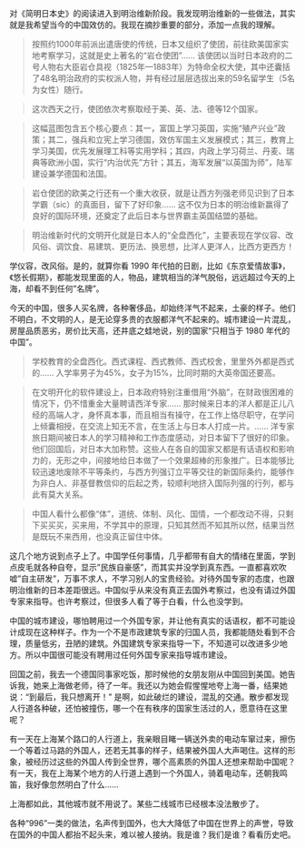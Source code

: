 对《简明日本史》的阅读进入到明治维新阶段。我发现明治维新的一些做法，其实就是我希望当今的中国效仿的。我现在摘抄重要的部分，添加一点我的理解。

> 按照约1000年前派出遣唐使的传统，日本又组织了使团，前往欧美国家实地考察学习，这就是史上著名的“岩仓使团”…… 该使团以当时日本政府的二号人物右大臣岩仓具视（1825年—1883年）为特命全权大使，其中还囊括了48名明治政府的实权派人物，并有经过层层选拔出来的59名留学生（5名为女性）随行。

> 这次西天之行，使团依次考察取经于美、英、法、德等12个国家。

> 这幅蓝图包含五个核心要点：其一，富国上学习英国，实施“殖产兴业”政策；其二，强兵和立宪上学习德国，效仿军国主义发展模式；其三，教育上学习美国，优先发展理工科等实用学科；其四，内政上学习荷兰、丹麦、瑞典等欧洲小国，实行“内治优先”方针；其五，海军发展“以英国为师”，陆军建设兼学德国和法国。

> 岩仓使团的欧美之行还有一个重大收获，就是让西方列强老师见识到了日本学霸（sic）的真面目，留下了好印象…… 这不仅为日本的明治维新赢得了良好的国际环境，还奠定了此后日本与世界霸主英国结盟的基础。

> 明治维新时代的文明开化就是日本人的“全盘西化”，主要表现在学仪容、改风俗、调饮食、易建筑、更历法、换思想，比洋人更洋人，比西方更西方！

学仪容，改风俗。是的，就算你看 1990 年代拍的日剧，比如《东京爱情故事》，《悠长假期》，都能发现里面的人，物品，建筑相当的洋气脱俗，远远超过今天的上海，却看不到任何”名牌”。

今天的中国，很多人买名牌，各种奢侈品，却始终洋气不起来，土豪的样子。他们不明白，不文明的人，是无论穿多贵的衣服都洋气不起来的。城市建设一片混乱，房屋品质恶劣，房价比天高，还井底之蛙地说，别的国家“只相当于 1980 年代的中国”。

> 学校教育的全盘西化。西式课程、西式教师、西式校舍，里里外外都是西式的…… 入学率男子为45%，女子为15%，比同时期的大英帝国还要高。

> 在文明开化的软件建设上，日本政府特别注重借用“外脑”，在财政很困难的情况下，仍不惜重金大量聘请西洋专家…… 那时候来日本的洋人都是正儿八经的高端人才，身怀真本事，而且相当有操守，在工作上恪尽职守，在学问上倾囊相授，在交流上知无不言，在生活上与日本人打成一片。…… 洋专家旅日期间被日本人的学习精神和工作态度感动，对日本留下了很好的印象。他们回国后，对日本大加称赞。这些人在各自的国家又都是有话语权和影响力的，无形之中，间接地给日本做了一个效果超棒的形象推广。日本能够比较迅速地废除不平等条约，与西方列强订立平等交往的新国际条约，能够作为非白人、非基督教信仰的后起之秀，较顺利地挤入国际列强的行列，都与此有莫大关系。

> 中国人看什么都像“体”，道统、体制、风化、国情，一个都改动不得，只剩下买买买，买来用，不学其中的原理，只知其然而不知其所以然，结果当然是既玩不来西用，也没真正留住中体。

这几个地方说到点子上了。中国学任何事情，几乎都带有自大的情绪在里面，学到点皮毛就各种自夸，显示”民族自豪感”，而其实并没学到真东西。一直都喜欢吹嘘”自主研发”，万事不求人，不学习别人的宝贵经验。对待外国专家的态度，也跟明治维新的日本差距很远。中国似乎从来没有真正去国外考察过，也没有请过外国专家来指导。也许考察过，但很多人看了等于白看，什么也没学到。

中国的城市建设，哪怕聘用过一个外国专家，并让他有真实的话语权，都不可能设计成现在这种样子。作为一个不是市政建筑专家的归国人员，我都能随处看到不合理，质量低劣，丑陋的建筑。外国建筑专家来指导一下，不知道可以改进多少地方。所以中国很可能没有聘用过任何外国专家来指导城市建设。

回国之前，我去一个德国同事家吃饭，那时候他的女朋友刚从中国回到美国。她告诉我，她来上海做老师，待了一年。我还以为她会假惺惺地夸上海一番，结果她说：“到最后，我只想离开！” 是啊，如此破烂的建设，混乱的交通。散步都发现人行道各种破，还怕被撞伤，哪一个在有秩序的国家生活过的人，愿意待在这里呢？

有一天在上海某个路口的人行道上，我亲眼目睹一辆送外卖的电动车窜过来，擦伤一个等着过马路的外国人，还若无其事的样子，结果被外国人大声喝住。这样的形象，被经历过这些的外国人传到全世界，哪个高素质的外国人还想来帮助中国呢？有一天，我在上海某个地方的人行道上遇到一个外国人，骑着电动车，还朝我鸣笛，我好像忽然明白了什么……

上海都如此，其他城市就不用说了。某些二线城市已经根本没法散步了。

各种“996”一类的做法，名声传到国外，也大大降低了中国在世界上的声誉，导致在国外的中国人都抬不起头来，难以被人接纳。我是谁？我们是谁？看看历史吧。

